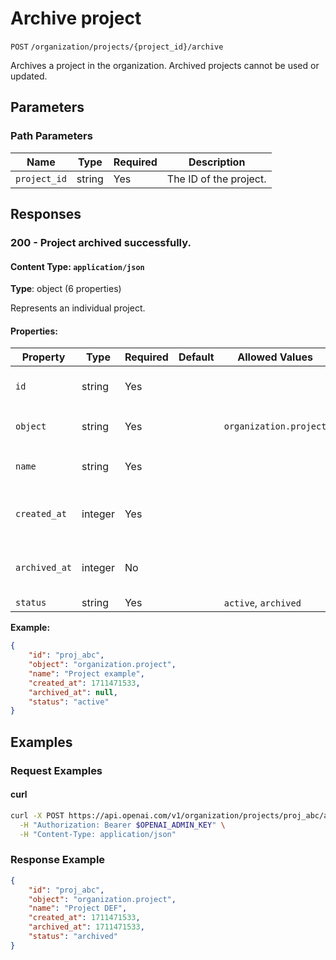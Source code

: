 # Archive project

`POST` `/organization/projects/{project_id}/archive`

Archives a project in the organization. Archived projects cannot be used or updated.

## Parameters

### Path Parameters

| Name | Type | Required | Description |
| ---- | ---- | -------- | ----------- |
| `project_id` | string | Yes | The ID of the project. |

## Responses

### 200 - Project archived successfully.

#### Content Type: `application/json`

**Type**: object (6 properties)

Represents an individual project.

#### Properties:

| Property | Type | Required | Default | Allowed Values | Description |
| -------- | ---- | -------- | ------- | -------------- | ----------- |
| `id` | string | Yes |  |  | The identifier, which can be referenced in API endpoints |
| `object` | string | Yes |  | `organization.project` | The object type, which is always `organization.project` |
| `name` | string | Yes |  |  | The name of the project. This appears in reporting. |
| `created_at` | integer | Yes |  |  | The Unix timestamp (in seconds) of when the project was created. |
| `archived_at` | integer | No |  |  | The Unix timestamp (in seconds) of when the project was archived or `null`. |
| `status` | string | Yes |  | `active`, `archived` | `active` or `archived` |
**Example:**

```json
{
    "id": "proj_abc",
    "object": "organization.project",
    "name": "Project example",
    "created_at": 1711471533,
    "archived_at": null,
    "status": "active"
}

```

## Examples

### Request Examples

#### curl
```bash
curl -X POST https://api.openai.com/v1/organization/projects/proj_abc/archive \
  -H "Authorization: Bearer $OPENAI_ADMIN_KEY" \
  -H "Content-Type: application/json"

```

### Response Example

```json
{
    "id": "proj_abc",
    "object": "organization.project",
    "name": "Project DEF",
    "created_at": 1711471533,
    "archived_at": 1711471533,
    "status": "archived"
}

```

